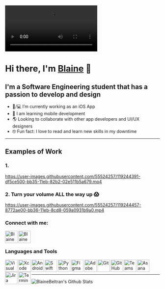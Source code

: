 ![stuff](https://user-images.githubusercontent.com/55524257/119419338-a9e40300-bcbf-11eb-8ef7-726ae3339eee.mp4)

# Hi there, I'm [Blaine][linkedin] 👋

## I'm a Software Engineering student that has a passion to develop and design
- 📱/💻 I’m currently working as an iOS App
- 🌱 I am learning mobile development
- 🌎 Looking to collaborate with other app developers and UI/UX designers
- 🤓 Fun fact: I love to read and learn new skills in my downtime

---

## Examples of Work

### 1.
https://user-images.githubusercontent.com/55524257/119244391-df5ce500-bb35-11eb-82b2-02e511b5a679.mp4

### 2. Turn your volume ALL the way up 😱
https://user-images.githubusercontent.com/55524257/119244457-8772ae00-bb36-11eb-8cd8-059a0931b9a0.mp4

### Connect with me:

[<img align="left" alt="BlaineBeltran.com" width="40px" height="40" src="https://user-images.githubusercontent.com/55524257/119241738-56867f00-bb1e-11eb-920f-e52a12508ece.png" />][website]
[<img align="left" alt="Blaine Beltran | LinkedIn" width="40px" height="40" src="https://user-images.githubusercontent.com/55524257/119241728-3eaefb00-bb1e-11eb-9595-ef84a3c99bf5.png" />][linkedin]

<br />
<br />

### Languages and Tools

<img align="left" alt="Visual Studio Code" width="40px" height="40" src="https://user-images.githubusercontent.com/55524257/119241590-31ddd780-bb1d-11eb-87e6-bb3199ad2d16.png" />

<img align="left" alt="Xcode" width="40px" height="40" src="https://user-images.githubusercontent.com/55524257/119241583-27bbd900-bb1d-11eb-9296-e59b2faae169.png" />

<img align="left" alt="Android Studio" width="40px" height="40" src="https://user-images.githubusercontent.com/55524257/119508943-d0448580-bd35-11eb-804f-5d02b150e028.png" />

<img align="left" alt="Swift" width="40px" height="40" src="https://user-images.githubusercontent.com/55524257/119241704-14f5d400-bb1e-11eb-96f2-cfb5605c7825.png" />

<img align="left" alt="Python" width="40px" height="40" src="https://user-images.githubusercontent.com/55524257/119241719-3060df00-bb1e-11eb-9317-60fae49393a8.png" />

<img align="left" alt="Figma" width="40px" height="40" src="https://user-images.githubusercontent.com/55524257/119241893-5fc41b80-bb1f-11eb-9899-9eee5b5c0cb1.png" />

<img align="left" alt="Adobe XD" width="40px" height="40" src="https://user-images.githubusercontent.com/55524257/119241900-6b174700-bb1f-11eb-8c0d-e6eb594240b4.png" />

<img align="left" alt="Git" width="40px" height="40" src="https://user-images.githubusercontent.com/55524257/119241765-803fa600-bb1e-11eb-8f07-2bc51c373375.png" />

<img align="left" alt="GitHub" width="40px" height="40" src="https://user-images.githubusercontent.com/55524257/119241781-a9603680-bb1e-11eb-97f7-ab4b9e470685.png" />

<img align="left" alt="Teams" width="40px" height="40" src="https://user-images.githubusercontent.com/55524257/119421330-152fd400-bcc4-11eb-8689-0ab3cef22825.png" />

<img align="left" alt="Asana" width="40px" height="40" src="https://user-images.githubusercontent.com/55524257/119508936-ce7ac200-bd35-11eb-81ed-22f432c376cc.png" />

<img align="left" alt="Jira" width="40px" height="40" src="https://user-images.githubusercontent.com/55524257/119508920-cae73b00-bd35-11eb-8795-98fb57444607.png" />

<img align="left" alt="Terminal" width="40px" height="40" src="https://user-images.githubusercontent.com/55524257/119241794-c8f75f00-bb1e-11eb-9a67-dd8833677863.png" />

<br />
<br />

---

<img align="left" alt="BlaineBeltran's Github Stats" src="https://github-readme-stats.vercel.app/api?username=BlaineBeltran&show_icons=true&hide_border=true" />





[website]: https://blainebeltran.com
[linkedin]: https://www.linkedin.com/in/blainebeltran/

